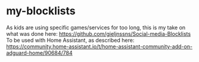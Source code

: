 # my-blocklists
As kids are using specific games/services for too long, this is my take on what was done here: https://github.com/gieljnssns/Social-media-Blocklists
To be used with Home Assistant, as described here: https://community.home-assistant.io/t/home-assistant-community-add-on-adguard-home/90684/784
